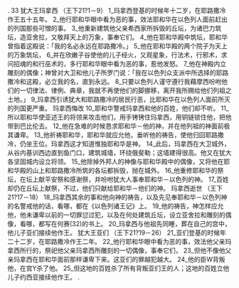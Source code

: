 . 33 
犹大王玛拿西 
（王下21?1－9） 
1_玛拿西登基的时候年十二岁，在耶路撒冷作王五十五年。 2_他行耶和华眼中看为恶的事，效法耶和华在以色列人面前赶出的列国那些可憎的事。 3_他重新建筑他父亲希西家所拆毁的丘坛，为诸巴力筑坛，造亚舍拉，又敬拜天上的万象，事奉它们。 4_他在耶和华殿中筑坛，耶和华曾指着这殿说：「我的名必永远在耶路撒冷。」 5_他在耶和华殿的两个院子为天上的万象筑坛， 6_并在欣嫩子谷使他的儿子经火，又观星象，行法术，行邪术，求问招魂的和行巫术的，多行耶和华眼中看为恶的事，惹他发怒。 7_他在神殿内立雕刻的偶像；神曾对大卫和他儿子所罗门说：「我在以色列众支派中所选择的耶路撒冷和这殿，必立我的名，直到永远。 8_只要以色列人谨守遵行我藉摩西吩咐他们的一切律法、律例、典章，我就不再使他们的脚挪移，离开我所赐给他们列祖之土地。」 9_玛拿西引诱犹大和耶路撒冷的居民行恶，比耶和华在以色列人面前所灭的列国更严重。 
玛拿西悔改 
10_耶和华警戒玛拿西和他的百姓，他们却不听。 11_所以耶和华使亚述王的将领来攻击他们，用手铐铐住玛拿西，用铜链锁住他，把他带到巴比伦去。 12_他在急难的时候恳求耶和华－他的神，并在他列祖的神面前极其谦卑。 13_他祈祷耶和华，耶和华就应允他，垂听他的祷告，使他归回耶路撒冷，仍坐王位。玛拿西这才知道惟独耶和华是神。 
14_此后，玛拿西在大卫城外，从谷内基训西边直到鱼门口，建筑城墙，环绕俄斐勒；这墙建得很高。他又在犹大各坚固城内设立将领。 15_他除掉外邦人的神像与耶和华殿中的偶像，又将他在耶和华殿的山上和耶路撒冷所筑的各坛都拆毁，抛在城外。 16_他重修耶和华的祭坛，在坛上献平安祭和感谢祭，并吩咐犹大人事奉耶和华－以色列的神。 17_百姓却仍在丘坛上献祭，不过，他们只献给耶和华－他们的神。 
玛拿西逝世 
（王下21?17－18） 
18_玛拿西其余的事和他向神的祷告，以及先见奉耶和华－以色列神的名警戒他的话，看哪，都在《以色列诸王记》上。 19_他的祷告，神怎样应允他，他未谦卑以前的一切罪愆过犯，以及在何处建筑丘坛，设立亚舍拉和雕刻的偶像，看哪，都写在何赛(32)的书上。 20_玛拿西与他祖先同睡，葬在自己的宫中，他儿子亚们接续他作王。 
犹大王亚们 
（王下21?19－26） 
21_亚们登基的时候年二十二岁，在耶路撒冷作王二年。 22_他行耶和华眼中看为恶的事，效法他父亲玛拿西所行的，祭祀他父亲玛拿西所雕刻的一切偶像，事奉它们， 23_但他不像他父亲玛拿西在耶和华面前那样谦卑下来。这亚们的罪越犯越大。 24_他的臣W背叛他，在宫Y杀了他。 25_但这地的百姓杀了所有背叛亚们王的人；这地的百姓立他儿子约西亚接续他作王。 
 .